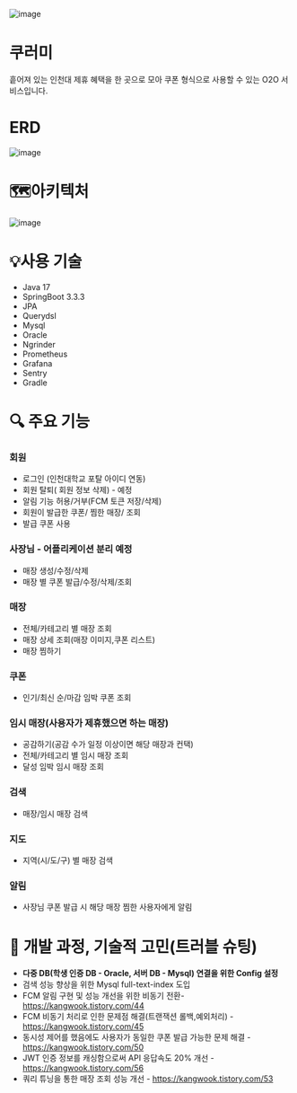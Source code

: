 ![image](https://github.com/user-attachments/assets/c4c61a25-fecc-4aa4-a076-58ff547e3f18)

# 쿠러미

흩어져 있는 인천대 제휴 혜택을 한 곳으로 모아 쿠폰 형식으로 사용할 수 있는 O2O 서비스입니다.

# ERD

![image](https://github.com/user-attachments/assets/b5088cc0-a608-4cbb-91ba-ee12fba0e89f)


# 🗺️아키텍처

![image](https://github.com/user-attachments/assets/ed64ed80-2798-40b1-9a33-5ff46c3455cd)


# 💡사용 기술

- Java 17
- SpringBoot 3.3.3
- JPA
- Querydsl
- Mysql
- Oracle
- Ngrinder
- Prometheus
- Grafana
- Sentry
- Gradle

# 🔍 주요 기능

### 회원

- 로그인 (인천대학교 포탈 아이디 연동)
- 회원 탈퇴( 회원 정보 삭제) - 예정
- 알림 기능 허용/거부(FCM 토큰 저장/삭제)
- 회원이 발급한 쿠폰/ 찜한 매장/ 조회
- 발급 쿠폰 사용

### 사장님 - 어플리케이션 분리 예정

- 매장 생성/수정/삭제
- 매장 별 쿠폰 발급/수정/삭제/조회

### 매장

- 전체/카테고리 별 매장 조회
- 매장 상세 조회(매장 이미지,쿠폰 리스트)
- 매장 찜하기

### 쿠폰

- 인기/최신 순/마감 임박 쿠폰 조회

### 임시 매장(사용자가 제휴했으면 하는 매장)

- 공감하기(공감 수가 일정 이상이면 해당 매장과 컨택)
- 전체/카테고리 별 임시 매장 조회
- 달성 임박 임시 매장 조회

### 검색

- 매장/임시 매장 검색

### 지도

- 지역(시/도/구) 별 매장 검색

### 알림

- 사장님 쿠폰 발급 시 해당 매장 찜한 사용자에게 알림

# 📌 개발 과정, 기술적 고민(트러블 슈팅)

- **다중 DB(학생 인증 DB - Oracle, 서버 DB - Mysql) 연결을 위한 Config 설정**
- 검색 성능 향상을 위한 Mysql full-text-index 도입
- FCM 알림 구현 및 성능 개선을 위한 비동기 전환- https://kangwook.tistory.com/44
- FCM 비동기 처리로 인한 문제점 해결(트랜잭션 롤백,예외처리) - https://kangwook.tistory.com/45
- 동시성 제어를 했음에도 사용자가 동일한 쿠폰 발급 가능한 문제 해결 - https://kangwook.tistory.com/50
- JWT 인증 정보를 캐싱함으로써 API 응답속도 20% 개선 - https://kangwook.tistory.com/56
- 쿼리 튜닝을 통한 매장 조회 성능 개선 - https://kangwook.tistory.com/53
